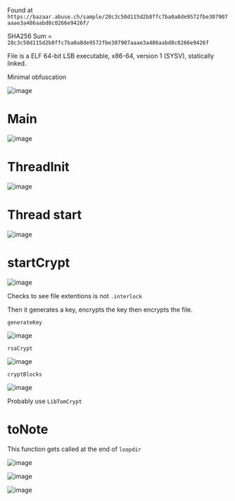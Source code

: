 
Found at `https://bazaar.abuse.ch/sample/28c3c50d115d2b8ffc7ba0a8de9572fbe307907aaae3a486aabd8c0266e9426f/`

SHA256 Sum = `28c3c50d115d2b8ffc7ba0a8de9572fbe307907aaae3a486aabd8c0266e9426f`

File is a ELF 64-bit LSB executable, x86-64, version 1 (SYSV), statically linked. 

Minimal obfuscation

![image](https://github.com/user-attachments/assets/cd577b6f-6331-4207-8de9-0bd348baef51)

# Main

![image](https://github.com/user-attachments/assets/77781ea3-d3c4-4b69-b9eb-b67ffe2e735d)

# ThreadInit

![image](https://github.com/user-attachments/assets/1201f036-de22-49bd-99a8-76afe373c24e)

# Thread start

![image](https://github.com/user-attachments/assets/ab98576a-5404-4ada-85f3-233ddad9753d)

# startCrypt

![image](https://github.com/user-attachments/assets/1f8f5e46-98ce-4044-84a4-4380da5e17f3)

Checks to see file extentions is not `.interlock`

Then it generates a key, encrypts the key then encrypts the file.

`generateKey`

![image](https://github.com/user-attachments/assets/df85dcf4-a31e-4f5e-9fcd-f5c2b83c1485)


`rsaCrypt`

![image](https://github.com/user-attachments/assets/024a407b-7f55-4415-8449-a9628712d2ec)


`cryptBlocks`

![image](https://github.com/user-attachments/assets/96c7cff8-4222-4fc0-b1e9-0aff5e35f56f)


Probably use `LibTomCrypt`


# toNote

This function gets called at the end of `loopdir`

![image](https://github.com/user-attachments/assets/478e48f8-7768-4986-b686-6ae642db594a)


![image](https://github.com/user-attachments/assets/53f0a11b-0f41-4bba-a8ea-9583a3dc20de)

![image](https://github.com/user-attachments/assets/66551f0c-1cfb-4a8d-a72e-f091f36ae875)
